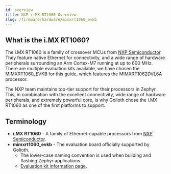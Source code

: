 ```yaml
---
id: overview
title: NXP i.MX RT1060 Overview
slug: /firmware/hardware/mimxrt1060_evkb
---
```


## What is the i.MX RT1060?

The i.MX RT1060 is a family of crossover MCUs from [NXP Semiconductor](https://www.nxp.com/). They feature native Ethernet for connectivity, and a wide range of hardware peripherals surrounding an Arm Cortex-M7 running at up to 600 MHz. There are multiple evaluation kits available, we have chosen the MIMXRT1060_EVKB for this guide, which features the MIMXRT1062DVL6A processor.

The NXP team maintains top-tier support for their processors in Zephyr. This, in combination with the excellent connectivity, wide range of hardware peripherals, and extremely powerful core, is why Golioth chose the i.MX RT1060 as one of the first platforms to support.

## Terminology

* **i.MX RT1060** - A family of Ethernet-capable processors from [NXP Semiconductor](https://www.nxp.com/).
* **mimxrt1060_evkb** - The evaluation board officially supported by Golioth.
  * The lower-case naming convention is used when building and flashing Zephyr applications.
  * [Evaluation kit information page](https://www.nxp.com/design/development-boards/i-mx-evaluation-and-development-boards/i-mx-rt1060-evaluation-kit:MIMXRT1060-EVKB).
